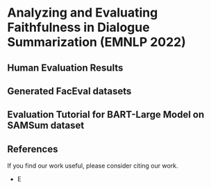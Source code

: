 # Analyzing and Evaluating Faithfulness in Dialogue Summarization (EMNLP 2022)

## Human Evaluation Results

## Generated FacEval datasets



## Evaluation Tutorial for BART-Large Model on SAMSum dataset

## References

If you find our work useful, please consider citing our work.
- E